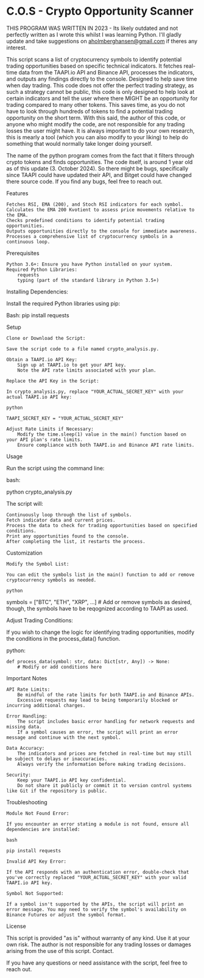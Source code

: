# C.O.S - Crypto Opportunity Scanner
THIS PROGRAM WAS WRITTEN IN 2023 - Its likely outdated and not perfectly written as I wrote this whilst I was learning Python. I'll gladly update and take suggestions on aholmberghansen@gmail.com if theres any interest.

This script scans a list of cryptocurrency symbols to identify potential trading opportunities based on specific technical indicators. It fetches real-time data from the TAAPI.io API and Binance API, processes the 
indicators, and outputs any findings directly to the console. Designed to help save time when day trading. This code does not offer the perfect trading strategy, as such a strategy cannot be public,
this code is only designed to help look at certain indicators and tell the user where there MIGHT be an opportunity for trading compared to many other tokens. This saves time, as you do not have to look through
hundreds of tokens to find a potential trading opportunity on the short term. With this said, the author of this code, or anyone who might modify the code, are not responsible for any trading losses the user might have.
It is always important to do your own research, this is mearly a tool (which you can also modify to your liking) to help do something that would normally take longer doing yourself.

The name of the python program comes from the fact that it filters through crypto tokens and finds opportunities.
The code itself, is around 1 year old as of this update (3. October 2024). So there might be bugs, specifically since TAAPI could have updated their API, and Bitget could have changed there source code. If you find any bugs, feel free to reach out.

Features

    Fetches RSI, EMA (200), and Stoch RSI indicators for each symbol.
    Calculates the EMA 200 Kvotient to assess price movements relative to the EMA.
    Checks predefined conditions to identify potential trading opportunities.
    Outputs opportunities directly to the console for immediate awareness.
    Processes a comprehensive list of cryptocurrency symbols in a continuous loop.

Prerequisites

    Python 3.6+: Ensure you have Python installed on your system.
    Required Python Libraries:
        requests
        typing (part of the standard library in Python 3.5+)

Installing Dependencies:

Install the required Python libraries using pip:

Bash:
pip install requests


Setup

    Clone or Download the Script:

    Save the script code to a file named crypto_analysis.py.

    Obtain a TAAPI.io API Key:
        Sign up at TAAPI.io to get your API key.
        Note the API rate limits associated with your plan.

    Replace the API Key in the Script:

    In crypto_analysis.py, replace "YOUR_ACTUAL_SECRET_KEY" with your actual TAAPI.io API key:

    python

    TAAPI_SECRET_KEY = "YOUR_ACTUAL_SECRET_KEY"

    Adjust Rate Limits if Necessary:
        Modify the time.sleep(1) value in the main() function based on your API plan's rate limits.
        Ensure compliance with both TAAPI.io and Binance API rate limits.

Usage

Run the script using the command line:

bash:

python crypto_analysis.py

The script will:

    Continuously loop through the list of symbols.
    Fetch indicator data and current prices.
    Process the data to check for trading opportunities based on specified conditions.
    Print any opportunities found to the console.
    After completing the list, it restarts the process.

Customization

    Modify the Symbol List:

    You can edit the symbols list in the main() function to add or remove cryptocurrency symbols as needed.

    python

symbols = ["BTC", "ETH", "XRP", ...]  # Add or remove symbols as desired, though, the symbols have to be reqognized according to TAAPI as used.

Adjust Trading Conditions:

If you wish to change the logic for identifying trading opportunities, modify the conditions in the process_data() function.

python:

    def process_data(symbol: str, data: Dict[str, Any]) -> None:
        # Modify or add conditions here

Important Notes

    API Rate Limits:
        Be mindful of the rate limits for both TAAPI.io and Binance APIs.
        Excessive requests may lead to being temporarily blocked or incurring additional charges.

    Error Handling:
        The script includes basic error handling for network requests and missing data.
        If a symbol causes an error, the script will print an error message and continue with the next symbol.

    Data Accuracy:
        The indicators and prices are fetched in real-time but may still be subject to delays or inaccuracies.
        Always verify the information before making trading decisions.

    Security:
        Keep your TAAPI.io API key confidential.
        Do not share it publicly or commit it to version control systems like Git if the repository is public.

Troubleshooting

    Module Not Found Error:

    If you encounter an error stating a module is not found, ensure all dependencies are installed:

    bash

    pip install requests

    Invalid API Key Error:

    If the API responds with an authentication error, double-check that you've correctly replaced "YOUR_ACTUAL_SECRET_KEY" with your valid TAAPI.io API key.

    Symbol Not Supported:

    If a symbol isn't supported by the APIs, the script will print an error message. You may need to verify the symbol's availability on Binance Futures or adjust the symbol format.

License

This script is provided "as is" without warranty of any kind. Use it at your own risk. The author is not responsible for any trading losses or damages arising from the use of this script.
Contact.

If you have any questions or need assistance with the script, feel free to reach out.
